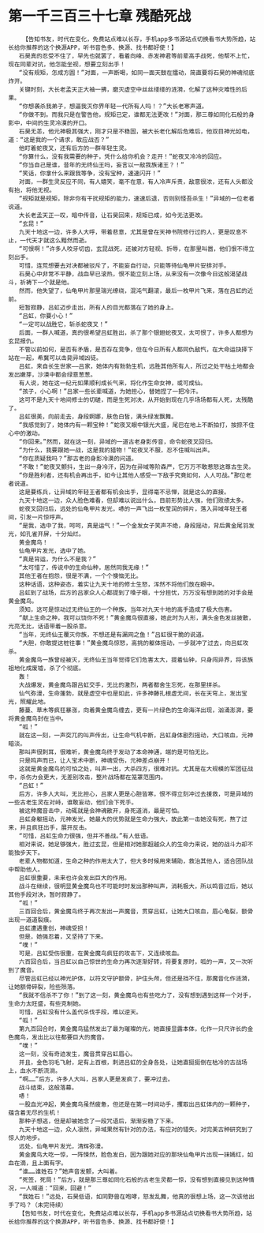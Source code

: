 # 第一千三百三十七章 残酷死战
        【告知书友，时代在变化，免费站点难以长存，手机app多书源站点切换看书大势所趋，站长给你推荐的这个换源APP，听书音色多、换源、找书都好使！】
       石昊真的忍受不住了，早先也就罢了，看着向峰、赤发神君等前辈高手战死，他帮不上忙，现在同辈对抗，他怎能坐视，想要立刻出手！
       “没有规矩，怎成方圆！”对面，一声断喝，如同一面天鼓在擂动，简直要将石昊的神魂彻底炸开。
       关键时刻，大长老孟天正大袖一拂，磨灭虚空中丝丝缕缕的涟漪，化解了这种灾难性的后果。
       “你想袭杀我弟子，想逼我灭你界年轻一代所有人吗！？”大长老寒声道。
       “你做不到。而我只是在警告他，规矩已定，谁都无法更改！”对面，那三尊如同化石般的身影中，中间的生灵冷漠的开口。
       石昊无恙，他元神极其强大，刚才只是不稳固，被大长老化解后危难后，他双目神光如电，道：“这是我的一个请求，敢应战否？”
       他盯着蛇夜叉，还有后方的一群年轻生灵。
       “你算什么，没有我需要的种子，凭什么给你机会？走开！”蛇夜叉冷冷的回应。
       “你当自己是谁，昔年的无终仙王吗，妄言以一敌我族诸王？！”
       “笑话，你拿什么来跟我等争，没有宝种，速速闪开！”
       对面，一群生灵反应不同，有人嬉笑，毫不在意，有人冷声斥责，敌意很浓，还有人头都没有抬，将他无视。
       “规矩就是规矩，除非你有干扰规矩的能力，速速后退，否则别怪吾杀生！”异域的一位老者说道。
       大长老孟天正一叹，暗中传音，让石昊回来，规矩已成，如今无法更改。
       “玄昆！”
       九天十地这一边，许多人大呼，带着悲意，尤其是曾在天神书院修行过的人，更是叹息不止，一代天才就这么黯然而逝。
       “可恨啊！”许多人咬牙切齿，玄昆战死，还被对方轻视、折辱，在那里叫嚣，他们恨不得立刻出手。
       可惜，连荒想要去对决都被驳斥了，不能妄自行动，只能等待仙龟甲片安排对手。
       石昊心中非常不平静，战血早已滚热，恨不能立刻上场，从来没有一次像今日这般渴望战斗，祈祷下一个就是他。
       然而，他失望了，仙龟甲片那里瑞光缭绕，混沌气翻滚，最后一枚甲片飞来，落在吕虹的近前。
       短暂寂静，吕虹迈步走出，所有人的目光都落在了她的身上。
       “吕虹，你要小心！”
       “一定可以战胜它，斩杀蛇夜叉！”
       后面，一群人喊道，真的很希望吕虹胜出，杀了那个银翅蛇夜叉，太可恨了，许多人都想为玄昆报仇。
       不管以前如何，是否有矛盾，是否存在竞争，但在今日所有人都同仇敌忾，在大命运抉择下站在一起，希冀可以击毙异域凶徒。
       吕虹，来自长生世家——吕家，她体内有勃勃生机，远胜其他所有人，所过之处干枯土地都会发出嫩芽，沙漠中都会绿意葱葱。
       有人说，她在这一纪元如果顺利成长气来，将化作生命女神，或可成仙。
       “孩子，小心啊！”吕家一些长辈喊道，为她担心，替她捏了一把冷汗。
       这可不是九天十地间修士的切磋，而是生死对决，从开始到现在几乎场场都有人死，太残酷了。
       吕虹很美，向前走去，身段婀娜，肤色白皙，满头绿发飘舞。
       “我感觉到了，她体内有一颗宝种！”蛇夜叉眼中银光大盛，尾巴在地上不断拍打，按捺不住心中的激动。
       “你回来。”然而，就在这一刻，异域的一道古老身影传音，命令蛇夜叉回归。
       “为什么，我要跟她一战，这是我的猎物！”蛇夜叉不服，忍不住喊叫出声。
       “你在质疑我吗？”那古老的身影冷漠的问道。
       “不敢！”蛇夜叉颤抖，生出一身冷汗，因为在异域等阶森严，它万万不敢惹怒这尊古生灵。
       “你是胜利者，还有机会再出手，如今让其他人感受一下敌手究竟如何，人人可战。”那位老者说道。
       这是要练兵，让异域的年轻王者都有机会出手，显得毫不忌惮，就是这么的直接。
       九天十地这一边，众人脸色难看，但却难以说出什么，目前形势比人强，他们败绩太多。
       蛇夜叉回归后，远处的仙龟甲片发光，哧的一声飞出一枚莹润的碎片，落入异域年轻王者间，引发一片惊呼声。
       “是我，选中了我，呵呵，真是运气！”一个金发女子笑声不绝，身段摇动，背后黄金尾羽发光，如孔雀开屏，十分灿烂。
       黄金魔鸟！
       仙龟甲片发光，选中了她。
       “真是背运，为什么不是我？”
       “太可惜了，传说中的生命仙种，居然同我无缘！”
       其他王者在抱怨，很是不满，一个个懊恼无比。
       这种话语，这种姿态，着实让九天十地的修士生怒，浑然不将他们放在眼中。
       吕虹到了战场，后方的吕家众人心都提到了嗓子眼，十分担忧，万万没有想到她的对手会是黄金魔鸟。
       须知，这可是惊动过无终仙王的一个种族，当年对九天十地的高手造成了极大伤害。
       “献上生命之种，我可以饶你不死！”黄金魔鸟很直接，她此时为人形，满头金色发丝披散，光亮无比，话语带着一股杀意。
       “当年，无终仙王覆灭你族，不想还是有漏网之鱼！”吕虹很干脆的说道。
       “大胆，你敢提这桩往事！”黄金魔鸟惊怒，高挑的躯体摇动，一步就冲了过去，向吕虹攻杀。
       黄金魔鸟一族曾经被灭，无终仙王当年觉得它们危害太大，提着仙钟，只身闯异界，将该族祖地化成废墟，杀了个彻底。
       轰！
       大战爆发，黄金魔鸟跟吕虹交手，无比的激烈，两者都舍生忘死，在那里拼杀。
       仙气弥漫，生命蓬勃，就是虚空中也是如此，许多神藤扎根虚无间，长在天穹上，发出宝光，照耀此地。
       藤蔓、草木等疯狂暴涨，向着黄金魔鸟缠去，更有一片绿色的生命海洋出现，汹涌澎湃，要将黄金魔鸟封在当中。
       “呱！”
       就在这一刻，一声突兀的叫声传出，让生命气机中断，吕虹身体剧烈摇动，大口咳血，元神暗淡。
       那叫声很刺耳，很难听，黄金魔鸟终于发动了本命神通，端的是可怕无比。
       只是鸣声而已，让人宝术中断，神魂受伤，元神差点崩开！
       这就是黄金魔鸟的可怕之处，叫声一出，大杀四方，很难对抗。尤其是在大规模的军团征战中，杀伤力会更大，无差别攻击，整片战场都在笼罩范围内。
       “吕虹！”
       后方，许多人大叫，无比担心，吕家人更是心胆皆寒，恨不得立刻冲过去援救，可是异域的一些古老生灵在对峙，谁敢妄动，他们会下死手。
       被这种魔音击中，动辄就是会神魂散开，身死道消，最是可怕。
       吕虹身躯摇动，元神发光，她最大的优势就是生命力强大，故此第一击她没有死，熬了过来，并且疯狂出手，展开反击。
       “可惜，吕虹生命力很强，但并不善战。”有人低语。
       相对来说，她足够强大，胜过玄昆，但是相对她那超越众人的生命力来说，她的战斗力却不能独步天下。
       老辈人物都知道，生命之种的作用太大了，但大多时候用来辅助，救治其他人，适合团队战中帮助他人。
       吕虹很重要，未来也许会发出巨大的作用。
       战斗在继续，很明显黄金魔鸟也不可能时时发出那种叫声，消耗极大，所以鸣音过后，她以其他手段对决，暂时寂静了。
       “呱！”
       三百回合后，黄金魔鸟终于再次发出一声魔音，贯穿吕虹，让她大口咳血，眉心龟裂，额骨出现一道道裂痕。
       吕虹遭遇重创，神魂受损！
       但是，她强忍着，又坚持了下来。
       “噗！”
       可是，吕虹受伤很重，在黄金魔鸟疯狂的攻击下，又连续咳血。
       六百回合后，当吕虹以自己惊世的生命力再次逐渐好转，将要复原时，呱的一声，又一次听到了魔音。
       尽管吕虹已经以神光护体，以符文守护额骨，护住头颅，但还是挡不住，那魔音化作涟漪，让她额骨碎裂，险些殒落。
       “我就不信杀不了你！”到了这一刻，黄金魔鸟也有些吃力了，没有想到遇到这样一个对手，生命力太旺盛，有些克制她。
       可惜，吕虹没有什么盖代杀伐手段，难以逆天。
       “呱！”
       第九百回合时，黄金魔鸟猛然发出了最为璀璨的光，她直接显露本体，化作一只尺许长的金色魔鸟，发出比以往都要巨大的魔音。
       “噗！”
       这一刻，没有奇迹发生，魔音贯穿吕虹眉心。
       并且，金色羽毛飞射，足有上百根，刺进吕虹的全身各处，让她直挺挺倒在枯冷的古战场上，血水不断流淌。
       “啊……”后方，许多人大叫，吕家人更是发疯了，要冲过去。
       战斗结束，这般落幕。
       哧！
       一股血光冲起，黄金魔鸟虽然疲惫，但还是在第一时间动手，攫取出吕虹体内的一颗种子，蕴含着无尽的生机！
       那种子想逃，但是却被她念了一段咒语后，渐渐安稳了下来。
       九天十地这一边，众人凛然，异域果然有针对的办法，有应对的错失，对完美古种研究到了惊人的地步。
       远处，仙龟甲片发光，清辉弥漫。
       黄金魔鸟大吃一惊，一阵悚然，脸色发白，因为跟她对应的那块仙龟甲片出现一抹嫣红，如血在滴，且上面有字。
       “谁……谁姓石？”她声音发颤，大叫着。
       “死签，死局！”后方，就是那三尊如同化石般的古老生灵都一惊，没有想到直接见到这种情况，一人喊道：“回来，回避！”
       “我姓石！”远处，石昊低语，如同野兽在咆哮，怒发乱舞，他真的很想上场，这一次该他出手了吗？（未完待续）
       【告知书友，时代在变化，免费站点难以长存，手机app多书源站点切换看书大势所趋，站长给你推荐的这个换源APP，听书音色多、换源、找书都好使！】